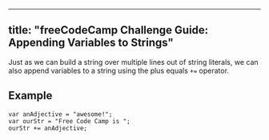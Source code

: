 
---
title: "freeCodeCamp Challenge Guide: Appending Variables to Strings"
---

Just as we can build a string over multiple lines out of string literals, we can also append variables to a string using the plus equals `+=` operator.

## Example

    var anAdjective = "awesome!";
    var ourStr = "Free Code Camp is ";
    ourStr += anAdjective;
